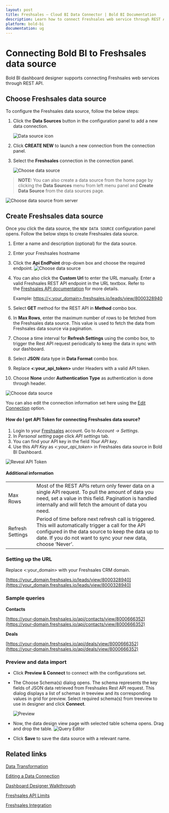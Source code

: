 ```yaml
---
layout: post
title: Freshsales – Cloud BI Data Connector | Bold BI Documentation
description: Learn how to connect Freshsales web service through REST API endpoint with Bold BI Cloud and create a data source.
platform: bold-bi
documentation: ug
---
```


# Connecting Bold BI to Freshsales data source
Bold BI dashboard designer supports connecting Freshsales web services through REST API. 

## Choose Freshsales data source
To configure the Freshsales data source, follow the below steps:
1. Click the **Data Sources** button in the configuration panel to add a new data connection.

   ![Data source icon](/static/assets/cloud/working-with-datasource/data-connectors/images/common/DataSourcesIcon.png)

2. Click **CREATE NEW** to launch a new connection from the connection panel.
3. Select the **Freshsales** connection in the connection panel.

   ![Choose data source](/static/assets/cloud/working-with-datasource/data-connectors/images/freshsales/ChooseDS.png)

> **NOTE:**  You can also create a data source from the home page by clicking the **Data Sources** menu from left menu panel and **Create Data Source** from the data sources page.

   ![Choose data source from server](/static/assets/cloud/working-with-datasource/data-connectors/images/freshsales/ChooseDS_server.png)
   
## Create Freshsales data source
Once you click the data source, the `NEW DATA SOURCE` configuration panel opens. Follow the below steps to create Freshsales data source.
1. Enter a name and description (optional) for the data source.
2. Enter your Freshsales hostname
3. Click the **Api EndPoint** drop-down box and choose the required endpoint.
    ![Choose data source](/static/assets/cloud/working-with-datasource/data-connectors/images/freshsales/Select_EndPoint.png)
4. You can also click the **Custom Url** to enter the URL manually. Enter a valid Freshsales REST API endpoint in the URL textbox. Refer to the [Freshsales API documentation](https://www.freshsales.io/api/#getting-started) for more details.

    Example: [https://&lt;:your_domain&gt;.freshsales.io/leads/view/8000328940](https://%3c:your_domain%3e.freshsales.io/leads/view/8000328940)    

5. Select **GET** method for the REST API in **Method** combo box.
6. In **Max Rows**, enter the maximum number of rows to be fetched from the Freshsales data source. This value is used to fetch the data from Freshsales data source via pagination.
7. Choose a time interval for **Refresh Settings** using the combo box, to trigger the Rest API request periodically to keep the data in sync with our dashboard.  
8. Select **JSON** data type in **Data Format** combo box.
9. Replace **&lt;:your_api_token&gt;** under Headers with a valid API token.
10. Choose **None** under **Authentication Type** as authentication is done through header.

   ![Choose data source](/static/assets/cloud/working-with-datasource/data-connectors/images/freshsales/DataSource.png)

You can also edit the connection information set here using the [Edit Connection](/cloud-bi/working-with-data-source/editing-a-data-connection/) option.

#### How do I get API Token for connecting Freshsales data source?

1. Login to your [Freshsales](https://www.freshworks.com/freshsales-crm/login/) account. Go to *Account -> Settings*.
2. In *Personal setting* page click *API settings* tab.
3. You can find your API key in the field *Your API key*.
4. Use this *API Key* as *&lt;:your_api_token&gt;* in Freshsales data source in Bold BI Dashboard.

![Reveal API Token](/static/assets/cloud/working-with-datasource/data-connectors/images/freshsales/APIToken.png)

#### Additional information
<table width="600">
<tr>
<td>
Max Rows
</td>
<td>
Most of the REST APIs return only fewer data on a single API request. To pull the amount of data you need, set a value in this field.  
Pagination is handled internally and will fetch the amount of data you need.
</td>
</tr>
<tr>
<td>
Refresh Settings
</td>
<td>
Period of time before next refresh call is triggered. This will automatically trigger a call for the API configured in the data source to keep the data up to date. If you do not want to sync your new data, choose ‘Never’.
</td>
</tr>
</table>

### Setting up the URL

Replace &lt;:your_domain&gt; with your Freshsales CRM domain.

[https://your_domain.freshsales.io/leads/view/8000328940](https://your_domain.freshsales.io/leads/view/8000328940)   

### Sample queries

**Contacts**

[https://your-domain.freshsales.io/api/contacts/view/8000666352](https://your-domain.freshsales.io/api/contacts/view/8000666352)

**Deals**

[https://your-domain.freshsales.io/api/deals/view/8000666352](https://your-domain.freshsales.io/api/deals/view/8000666352)

### Preview and data import
* Click **Preview & Connect** to connect with the configurations set.
* The Choose Schema(s) dialog opens. The schema represents the key fields of JSON data retrieved from Freshsales Rest API request. This dialog displays a list of schemas in treeview and its corresponding values in grid for preview. Select required schema(s) from treeview to use in designer and click **Connect**.

   ![Preview](/static/assets/cloud/working-with-datasource/data-connectors/images/common/Preview.png)

* Now, the data design view page with selected table schema opens. Drag and drop the table.
   ![Query Editor](/static/assets/cloud/working-with-datasource/data-connectors/images/common/QueryEditor.png)

* Click **Save** to save the data source with a relevant name.

## Related links
[Data Transformation](/cloud-bi/working-with-data-source/transforming-data/joining-table/)

[Editing a Data Connection](/cloud-bi/working-with-data-source/editing-a-data-connection/)   

[Dashboard Designer Walkthrough](/cloud-bi/getting-started/bold-bi-walk-through/)

[Freshsales API Limits](https://support.freshsales.io/support/solutions/articles/223406-does-freshsales-have-api-request-limits-for-an-account-)

[Freshsales Integration](https://www.boldbi.com/integrations/freshsales?utm_source=syncfusion&utm_medium=documentation&utm_campaign=boldbifreshsalesintegration)